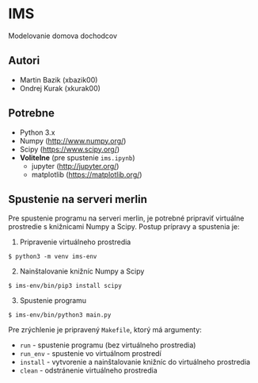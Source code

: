 # IMS
Modelovanie domova dochodcov

## Autori
* Martin Bazik (xbazik00)
* Ondrej Kurak (xkurak00)

## Potrebne 
* Python 3.x
* Numpy (http://www.numpy.org/)
* Scipy (https://www.scipy.org/)
* **Volitelne** (pre spustenie `ims.ipynb`)
    * jupyter (http://jupyter.org/)
    * matplotlib (https://matplotlib.org/)


## Spustenie na serveri merlin
Pre spustenie programu na serveri merlin,
je potrebné pripraviť virtuálne prostredie s
knižnicami Numpy a Scipy. Postup prípravy a spustenia je:
1. Pripravenie virtuálneho prostredia
```
$ python3 -m venv ims-env
```
2. Nainštalovanie knižníc Numpy a Scipy
```
$ ims-env/bin/pip3 install scipy
```
3. Spustenie programu
```
$ ims-env/bin/python3 main.py
```
Pre zrýchlenie je pripravený `Makefile`, ktorý má argumenty:
* `run` - spustenie programu (bez virtuálneho prostredia)
* `run_env` - spustenie vo virtuálnom prostredí
* `install` - vytvorenie a nainštalovanie knižníc do virtuálneho prostredia
* `clean` - odstránenie virtuálneho prostredia
